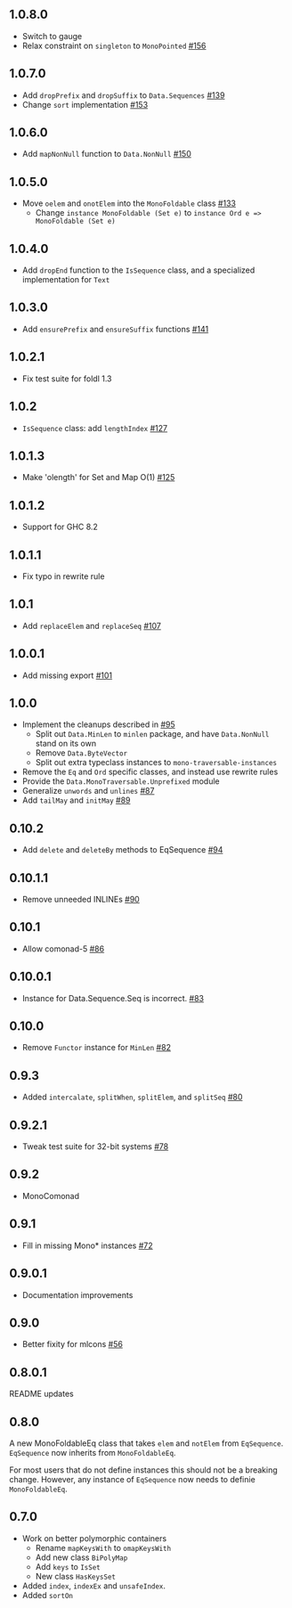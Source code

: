 ## 1.0.8.0

* Switch to gauge
* Relax constraint on `singleton` to `MonoPointed`
  [#156](https://github.com/snoyberg/mono-traversable/issues/156)

## 1.0.7.0

* Add `dropPrefix` and `dropSuffix` to `Data.Sequences` [#139](https://github.com/snoyberg/mono-traversable/issues/139)
* Change `sort` implementation [#153](https://github.com/snoyberg/mono-traversable/issues/153)

## 1.0.6.0

* Add `mapNonNull` function to `Data.NonNull` [#150](https://github.com/snoyberg/mono-traversable/issues/150)

## 1.0.5.0

* Move `oelem` and `onotElem` into the `MonoFoldable` class [#133](https://github.com/snoyberg/mono-traversable/issues/133)
    * Change `instance MonoFoldable (Set e)` to `instance Ord e => MonoFoldable (Set e)`

## 1.0.4.0

* Add `dropEnd` function to the `IsSequence` class, and a specialized implementation for `Text`

## 1.0.3.0

* Add `ensurePrefix` and `ensureSuffix` functions [#141](https://github.com/snoyberg/mono-traversable/pull/141)

## 1.0.2.1

* Fix test suite for foldl 1.3

## 1.0.2

* `IsSequence` class: add `lengthIndex` [#127](https://github.com/snoyberg/mono-traversable/pull/127)

## 1.0.1.3

* Make 'olength' for Set and Map O(1) [#125](https://github.com/snoyberg/mono-traversable/pull/125)

## 1.0.1.2

* Support for GHC 8.2

## 1.0.1.1

* Fix typo in rewrite rule

## 1.0.1

* Add `replaceElem` and `replaceSeq` [#107](https://github.com/snoyberg/mono-traversable/pull/107)

## 1.0.0.1

* Add missing export [#101](https://github.com/snoyberg/mono-traversable/pull/101)

## 1.0.0

* Implement the cleanups described in [#95](https://github.com/snoyberg/mono-traversable/issues/95)
    * Split out `Data.MinLen` to `minlen` package, and have `Data.NonNull` stand on its own
    * Remove `Data.ByteVector`
    * Split out extra typeclass instances to `mono-traversable-instances`
* Remove the `Eq` and `Ord` specific classes, and instead use rewrite rules
* Provide the `Data.MonoTraversable.Unprefixed` module
* Generalize `unwords` and `unlines` [#87](https://github.com/snoyberg/mono-traversable/pull/87)
* Add `tailMay` and `initMay` [#89](https://github.com/snoyberg/mono-traversable/issues/89)

## 0.10.2

* Add `delete` and `deleteBy` methods to EqSequence [#94](https://github.com/snoyberg/mono-traversable/pull/94)

## 0.10.1.1

* Remove unneeded INLINEs [#90](https://github.com/snoyberg/mono-traversable/issues/90)

## 0.10.1

* Allow comonad-5 [#86](https://github.com/snoyberg/mono-traversable/issues/86)

## 0.10.0.1

* Instance for Data.Sequence.Seq is incorrect. [#83](https://github.com/snoyberg/mono-traversable/issues/83)

## 0.10.0

* Remove `Functor` instance for `MinLen` [#82](https://github.com/snoyberg/mono-traversable/issues/82)

## 0.9.3

* Added `intercalate`, `splitWhen`, `splitElem`, and `splitSeq` [#80](https://github.com/snoyberg/mono-traversable/pull/80)

## 0.9.2.1

* Tweak test suite for 32-bit systems [#78](https://github.com/snoyberg/mono-traversable/issues/78)

## 0.9.2

* MonoComonad

## 0.9.1

* Fill in missing Mono\* instances [#72](https://github.com/snoyberg/mono-traversable/pull/72)

## 0.9.0.1

* Documentation improvements

## 0.9.0

* Better fixity for mlcons [#56](https://github.com/snoyberg/mono-traversable/issues/56)

## 0.8.0.1

README updates

## 0.8.0

A new MonoFoldableEq class that takes `elem` and `notElem` from `EqSequence`.
`EqSequence` now inherits from `MonoFoldableEq`.

For most users that do not define instances this should not be a breaking change.
However, any instance of `EqSequence` now needs to definie `MonoFoldableEq`.


## 0.7.0

* Work on better polymorphic containers
    * Rename `mapKeysWith` to `omapKeysWith`
    * Add new class `BiPolyMap`
    * Add `keys` to `IsSet`
    * New class `HasKeysSet`
* Added `index`, `indexEx` and `unsafeIndex`.
* Added `sortOn`

